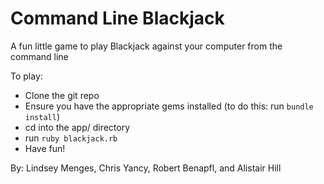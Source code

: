 Command Line Blackjack
====================

A fun little game to play Blackjack against your computer from the command line

To play: 
  * Clone the git repo
  * Ensure you have the appropriate gems installed (to do this: run `bundle install`)
  * cd into the app/ directory
  * run `ruby blackjack.rb`
  * Have fun! 


By:
Lindsey Menges, Chris Yancy, Robert Benapfl, and Alistair Hill